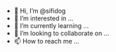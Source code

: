 - 👋 Hi, I’m @sifidog
- 👀 I’m interested in ...
- 🌱 I’m currently learning ...
- 💞️ I’m looking to collaborate on ...
- 📫 How to reach me ...

<!---
sifidog/sifidog is a ✨ special ✨ repository because its `README.md` (this file) appears on your GitHub profile.
You can click the Preview link to take a look at your changes.
--->
